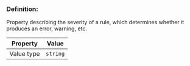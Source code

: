 ### Definition: 

Property describing the severity of a rule, which determines whether it produces an error, warning, etc.

| Property | Value |
|----------|--------|
| Value type | `string` |